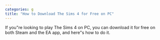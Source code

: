 ```yaml
---
categories: g
title: "How to Download The Sims 4 for Free on PC"
---
```

If you"re looking to play The Sims 4 on PC, you can download it for free on both Steam and the EA app, and here"s how to do it.